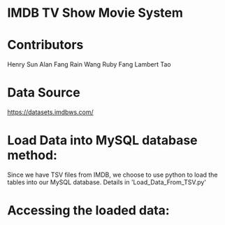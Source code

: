 # IMDB TV Show Movie System

# Contributors
Henry Sun
Alan Fang
Rain Wang
Ruby Fang
Lambert Tao

# Data Source
https://datasets.imdbws.com/

# Load Data into MySQL database method: 
Since we have TSV files from IMDB, we choose to use python to load the tables into our MySQL database. 
Details in 'Load_Data_From_TSV.py'

# Accessing the loaded data:
